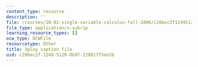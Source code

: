 ```yaml
---
content_type: resource
description: ''
file: /courses/18-01-single-variable-calculus-fall-2006/c20bec2f124951208b97228817f5ee26_TpWQlKHPyJ4.vtt
file_type: application/x-subrip
learning_resource_types: []
ocw_type: OCWFile
resourcetype: Other
title: 3play caption file
uid: c20bec2f-1249-5120-8b97-228817f5ee26
---
```

